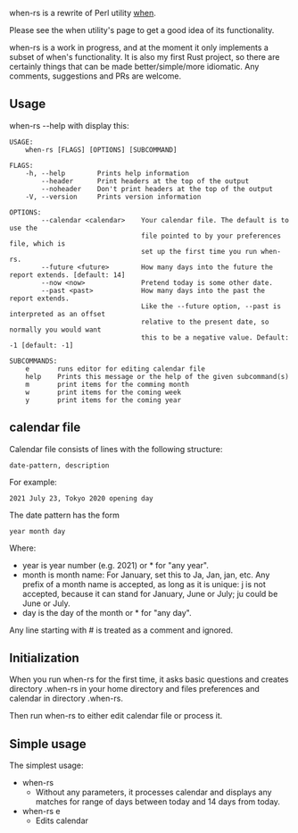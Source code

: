 when-rs is a rewrite of Perl utility [when](http://www.lightandmatter.com/when/when.html).

Please see the when utility's page to get a good idea of its functionality.

when-rs is a work in progress, and at the moment it only implements a subset of when's
functionality. It is also my first Rust project, so there are certainly things that
can be made better/simple/more idiomatic. Any comments, suggestions and PRs are welcome.

## Usage

when-rs --help with display this:

```
USAGE:
    when-rs [FLAGS] [OPTIONS] [SUBCOMMAND]

FLAGS:
    -h, --help        Prints help information
        --header      Print headers at the top of the output
        --noheader    Don't print headers at the top of the output
    -V, --version     Prints version information

OPTIONS:
        --calendar <calendar>    Your calendar file. The default is to use the
                                 file pointed to by your preferences file, which is
                                 set up the first time you run when-rs.
        --future <future>        How many days into the future the report extends. [default: 14]
        --now <now>              Pretend today is some other date.
        --past <past>            How many days into the past the report extends.
                                 Like the --future option, --past is interpreted as an offset
                                 relative to the present date, so normally you would want
                                 this to be a negative value. Default: -1 [default: -1]

SUBCOMMANDS:
    e       runs editor for editing calendar file
    help    Prints this message or the help of the given subcommand(s)
    m       print items for the comming month
    w       print items for the coming week
    y       print items for the coming year
```

## calendar file

Calendar file consists of lines with the following structure:

    date-pattern, description

For example:

    2021 July 23, Tokyo 2020 opening day

The date pattern has the form

    year month day

Where:

- year is year number (e.g. 2021) or * for "any year".
- month is month name: For January, set this to Ja, Jan, jan, etc. Any prefix
  of a month name is accepted, as long as it is unique: j is not accepted,
  because it can stand for January, June or July; ju could be June or July.
- day is the day of the month or * for "any day".

Any line starting with # is treated as a comment and ignored.

## Initialization

When you run when-rs for the first time, it asks basic questions and creates
directory .when-rs in your home directory and files preferences and calendar
in directory .when-rs.

Then run when-rs to either edit calendar file or process it.

## Simple usage

The simplest usage:

- when-rs
  - Without any parameters, it processes calendar and displays any matches
    for range of days between today and 14 days from today.
- when-rs e
  - Edits calendar

